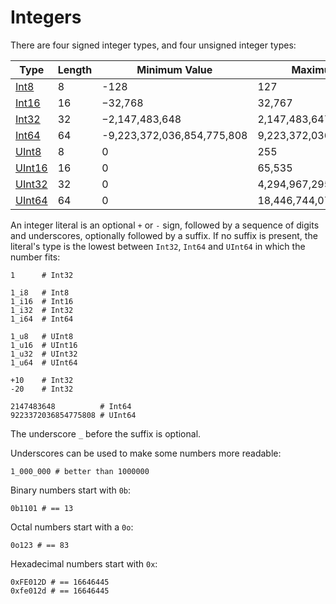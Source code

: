 # Integers

There are four signed integer types, and four unsigned integer types:

Type | Length  | Minimum Value | Maximum Value
 --- | ------- | ------------- | -------------
[Int8](http://crystal-lang.org/api/Int8.html)     | 8  | -128                       | 127
[Int16](http://crystal-lang.org/api/Int16.html)   | 16 | −32,768                    | 32,767
[Int32](http://crystal-lang.org/api/Int32.html)   | 32 | −2,147,483,648             | 2,147,483,647
[Int64](http://crystal-lang.org/api/Int64.html)   | 64 | -9,223,372,036,854,775,808 | 9,223,372,036,854,775,807
[UInt8](http://crystal-lang.org/api/UInt8.html)   | 8  | 0                          | 255
[UInt16](http://crystal-lang.org/api/UInt16.html) | 16 | 0                          | 65,535
[UInt32](http://crystal-lang.org/api/UInt32.html) | 32 | 0                          | 4,294,967,295
[UInt64](http://crystal-lang.org/api/UInt64.html) | 64 | 0                          | 18,446,744,073,709,551,615

An integer literal is an optional `+` or `-` sign, followed by
a sequence of digits and underscores, optionally followed by a suffix.
If no suffix is present, the literal's type is the lowest between `Int32`, `Int64` and `UInt64`
in which the number fits:

```crystal
1      # Int32

1_i8   # Int8
1_i16  # Int16
1_i32  # Int32
1_i64  # Int64

1_u8   # UInt8
1_u16  # UInt16
1_u32  # UInt32
1_u64  # UInt64

+10    # Int32
-20    # Int32

2147483648          # Int64
9223372036854775808 # UInt64
```

The underscore `_` before the suffix is optional.

Underscores can be used to make some numbers more readable:

```crystal
1_000_000 # better than 1000000
```

Binary numbers start with `0b`:

```crystal
0b1101 # == 13
```

Octal numbers start with a `0o`:

```crystal
0o123 # == 83
```

Hexadecimal numbers start with `0x`:

```crystal
0xFE012D # == 16646445
0xfe012d # == 16646445
```
